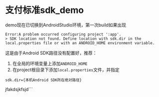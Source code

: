 # 支付标准sdk_demo

demo现在已切换到AndroidStudio环境，第一次build如果出现

```
Error:A problem occurred configuring project ':app'.
> SDK location not found. Define location with sdk.dir in the local.properties file or with an ANDROID_HOME environment variable.
```

这是由于Android SDK路径没有配置好，推荐：

1. 在全局的环境变量上添加`ANDROID_HOME`
2. 在project根目录下添加`local.properties`文件，并指定

```sdk.dir={本机Android SDK所在绝对路径}```

jfakdsjkfsjd```
